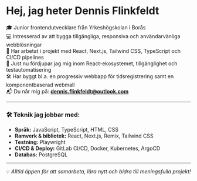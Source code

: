 #  Hej, jag heter Dennis Flinkfeldt

🎓 Junior frontendutvecklare från Yrkeshögskolan i Borås  
💻 Intresserad av att bygga tillgängliga, responsiva och användarvänliga webblösningar  
🚀 Har arbetat i projekt med React, Next.js, Tailwind CSS, TypeScript och CI/CD pipelines  
🌱 Just nu fördjupar jag mig inom React-ekosystemet, tillgänglighet och testautomatisering  
🛠 Har byggt bl.a. en progressiv webbapp för tidsregistrering samt en komponentbaserad webmall  
📬 Du når mig på: **dennis.flinkfeldt@outlook.com**

---

### 🛠 Teknik jag jobbar med:
- **Språk:** JavaScript, TypeScript, HTML, CSS  
- **Ramverk & bibliotek:** React, Next.js, Remix, Tailwind CSS  
- **Testning:** Playwright  
- **CI/CD & Deploy:** GitLab CI/CD, Docker, Kubernetes, ArgoCD  
- **Databas:** PostgreSQL  

---

💡 *Alltid öppen för att samarbeta, lära nytt och bidra till meningsfulla projekt!*  
